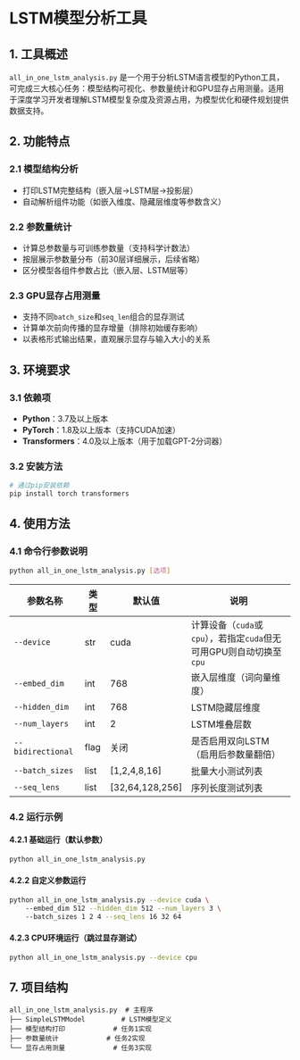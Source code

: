 # LSTM模型分析工具  

## 1. 工具概述  

`all_in_one_lstm_analysis.py` 是一个用于分析LSTM语言模型的Python工具，可完成三大核心任务：模型结构可视化、参数量统计和GPU显存占用测量。适用于深度学习开发者理解LSTM模型复杂度及资源占用，为模型优化和硬件规划提供数据支持。  


## 2. 功能特点  

### 2.1 模型结构分析  
- 打印LSTM完整结构（嵌入层→LSTM层→投影层）  
- 自动解析组件功能（如嵌入维度、隐藏层维度等参数含义）  

### 2.2 参数量统计  
- 计算总参数量与可训练参数量（支持科学计数法）  
- 按层展示参数量分布（前30层详细展示，后续省略）  
- 区分模型各组件参数占比（嵌入层、LSTM层等）  

### 2.3 GPU显存占用测量  
- 支持不同`batch_size`和`seq_len`组合的显存测试  
- 计算单次前向传播的显存增量（排除初始缓存影响）  
- 以表格形式输出结果，直观展示显存与输入大小的关系  

## 3. 环境要求  

### 3.1 依赖项  
- **Python**：3.7及以上版本  
- **PyTorch**：1.8及以上版本（支持CUDA加速）  
- **Transformers**：4.0及以上版本（用于加载GPT-2分词器）  

### 3.2 安装方法  
```bash
# 通过pip安装依赖  
pip install torch transformers  
```  
## 4. 使用方法  

### 4.1 命令行参数说明  
```bash
python all_in_one_lstm_analysis.py [选项]  
```  

| 参数名称          | 类型    | 默认值               | 说明                                                                 |  
|-------------------|---------|----------------------|----------------------------------------------------------------------|  
| `--device`        | str     | cuda                 | 计算设备（`cuda`或`cpu`），若指定`cuda`但无可用GPU则自动切换至`cpu` |  
| `--embed_dim`     | int     | 768                  | 嵌入层维度（词向量维度）                                             |  
| `--hidden_dim`    | int     | 768                  | LSTM隐藏层维度                                                       |  
| `--num_layers`    | int     | 2                    | LSTM堆叠层数                                                         |  
| `--bidirectional` | flag    | 关闭                 | 是否启用双向LSTM（启用后参数量翻倍）                                 |  
| `--batch_sizes`   | list    | [1,2,4,8,16]         | 批量大小测试列表                                                     |  
| `--seq_lens`      | list    | [32,64,128,256]      | 序列长度测试列表                                                     |  

### 4.2 运行示例  
#### 4.2.1 基础运行（默认参数）  
```bash  
python all_in_one_lstm_analysis.py  
```  

#### 4.2.2 自定义参数运行  
```bash  
python all_in_one_lstm_analysis.py --device cuda \  
    --embed_dim 512 --hidden_dim 512 --num_layers 3 \  
    --batch_sizes 1 2 4 --seq_lens 16 32 64  
```  

#### 4.2.3 CPU环境运行（跳过显存测试）  
```bash  
python all_in_one_lstm_analysis.py --device cpu  
```  

## 7. 项目结构  
```  
all_in_one_lstm_analysis.py  # 主程序  
├── SimpleLSTMModel         # LSTM模型定义  
├── 模型结构打印            # 任务1实现  
├── 参数量统计            # 任务2实现  
└── 显存占用测量            # 任务3实现  
```
